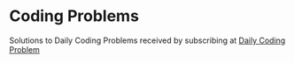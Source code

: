 # Coding Problems

Solutions to Daily Coding Problems received by subscribing at [Daily Coding Problem](https://www.dailycodingproblem.com/)
